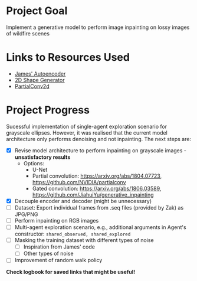 # Project Goal
Implement a generative model to perform image inpainting on lossy images of wildfire scenes

# Links to Resources Used
- [James' Autoencoder](https://github.com/JamesHarcourt7/autoencoder-perception)
- [2D Shape Generator](https://github.com/TimoFlesch/2D-Shape-Generator)
- [PartialConv2d](https://github.com/NVIDIA/partialconv)

# Project Progress
Sucessful implementation of single-agent exploration scenario for grayscale ellipses. However, it was realised that the current model architecture only performs denoising and not inpainting. The next steps are:
- [X] Revise model architecture to perform inpainting on grayscale images - **unsatisfactory results**
    - Options: 
        - U-Net
        - Partial convolution: https://arxiv.org/abs/1804.07723, https://github.com/NVIDIA/partialconv
        - Gated convolution: https://arxiv.org/abs/1806.03589, https://github.com/JiahuiYu/generative_inpainting
- [X] Decouple encoder and decoder (might be unnecessary)
- [ ] Dataset: Export individual frames from .seq files (provided by Zak) as JPG/PNG
- [ ] Perform inpainting on RGB images
- [ ] Multi-agent exploration scenario, e.g., additional arguments in Agent's constructor: `shared_observed, shared_explored`
- [ ] Masking the training dataset with different types of noise
    - [ ] Inspiration from James' code
    - [ ] Other types of noise
- [ ] Improvement of random walk policy

**Check logbook for saved links that might be useful!**